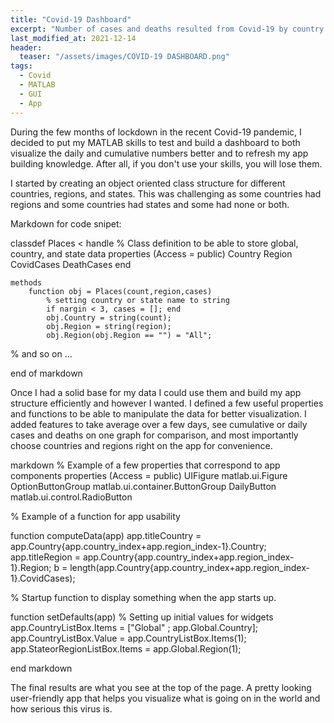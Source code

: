 ```yaml
---
title: "Covid-19 Dashboard"
excerpt: "Number of cases and deaths resulted from Covid-19 by country or region for 2020-2021"
last_modified_at: 2021-12-14
header:
  teaser: "/assets/images/COVID-19 DASHBOARD.png"
tags: 
  - Covid
  - MATLAB
  - GUI
  - App
---
```


During the few months of lockdown in the recent Covid-19 pandemic, I decided to put my MATLAB skills to test and build a dashboard to both visualize the daily and cumulative numbers better and to refresh my app building knowledge. After all, if you don't use your skills, you will lose them.

I started by creating an object oriented class structure for different countries, regions, and states. This was challenging as some countries had regions and some countries had states and some had none or both.

Markdown for code snipet:

classdef Places < handle
    % Class definition to be able to store global, country, and state data
    properties (Access = public)
        Country
        Region
        CovidCases
        DeathCases
    end

    methods
        function obj = Places(count,region,cases)
            % setting country or state name to string
            if nargin < 3, cases = []; end
            obj.Country = string(count);
            obj.Region = string(region);
            obj.Region(obj.Region == "") = "All";
 % and so on ...
 
 end of markdown
 
Once I had a solid base for my data I could use them and build my app structure efficiently and however I wanted. I defined a few useful properties and functions to be able to manipulate the data for better visualization. I added features to take average over a few days, see cumulative or daily cases and deaths on one graph for comparison, and most importantly choose countries and regions right on the app for convenience.

markdown
% Example of a few properties that correspond to app components
    properties (Access = public)
        UIFigure               matlab.ui.Figure
        OptionButtonGroup      matlab.ui.container.ButtonGroup
        DailyButton            matlab.ui.control.RadioButton

% Example of a function for app usability        

function computeData(app)
            app.titleCountry = app.Country{app.country_index+app.region_index-1}.Country;
            app.titleRegion = app.Country{app.country_index+app.region_index-1}.Region;
            b = length(app.Country{app.country_index+app.region_index-1}.CovidCases);

% Startup function to display something when the app starts up.

function setDefaults(app)
            % Setting up initial values for widgets
            app.CountryListBox.Items = ["Global" ; app.Global.Country];
            app.CountryListBox.Value = app.CountryListBox.Items(1);
            app.StateorRegionListBox.Items = app.Global.Region(1);

end markdown

The final results are what you see at the top of the page. A pretty looking user-friendly app that helps you visualize what is going on in the world and how serious this virus is. 
